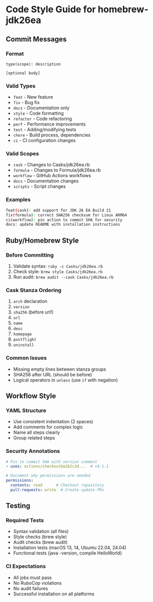# Code Style Guide for homebrew-jdk26ea

## Commit Messages

### Format
```
type(scope): description

[optional body]
```

### Valid Types
- `feat` - New feature
- `fix` - Bug fix
- `docs` - Documentation only
- `style` - Code formatting
- `refactor` - Code refactoring
- `perf` - Performance improvements
- `test` - Adding/modifying tests
- `chore` - Build process, dependencies
- `ci` - CI configuration changes

### Valid Scopes
- `cask` - Changes to Casks/jdk26ea.rb
- `formula` - Changes to Formula/jdk26ea.rb
- `workflow` - GitHub Actions workflows
- `docs` - Documentation changes
- `scripts` - Script changes

### Examples
```bash
feat(cask): add support for JDK 26 EA Build 21
fix(formula): correct SHA256 checksum for Linux ARM64
ci(workflow): pin action to commit SHA for security
docs: update README with installation instructions
```

## Ruby/Homebrew Style

### Before Committing
1. Validate syntax: `ruby -c Casks/jdk26ea.rb`
2. Check style: `brew style Casks/jdk26ea.rb`
3. Run audit: `brew audit --cask Casks/jdk26ea.rb`

### Cask Stanza Ordering
1. `arch` declaration
2. `version`
3. `sha256` (before url!)
4. `url`
5. `name`
6. `desc`
7. `homepage`
8. `postflight`
9. `uninstall`

### Common Issues
- Missing empty lines between stanza groups
- SHA256 after URL (should be before)
- Logical operators in `unless` (use `if` with negation)

## Workflow Style

### YAML Structure
- Use consistent indentation (2 spaces)
- Add comments for complex logic
- Name all steps clearly
- Group related steps

### Security Annotations
```yaml
# Pin to commit SHA with version comment
- uses: actions/checkout@a1b2c3d...  # v4.1.1

# Document why permissions are needed
permissions:
  contents: read      # Checkout repository
  pull-requests: write  # Create update PRs
```

## Testing

### Required Tests
- Syntax validation (all files)
- Style checks (brew style)
- Audit checks (brew audit)
- Installation tests (macOS 13, 14, Ubuntu 22.04, 24.04)
- Functional tests (java -version, compile HelloWorld)

### CI Expectations
- All jobs must pass
- No RuboCop violations
- No audit failures
- Successful installation on all platforms

